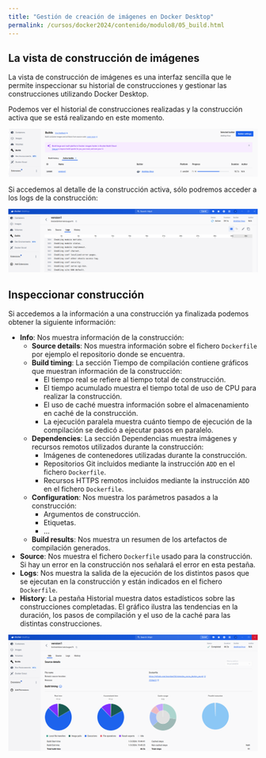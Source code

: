 ```yaml
---
title: "Gestión de creación de imágenes en Docker Desktop"
permalink: /cursos/docker2024/contenido/modulo8/05_build.html
---
```


## La vista de construcción de imágenes

La vista de construcción de imágenes es una interfaz sencilla que le permite inspeccionar su historial de construcciones y gestionar las construcciones utilizando Docker Desktop.

Podemos ver el historial de construcciones realizadas y la construcción activa que se está realizando en este momento.

![build](img/build1.png)

Si accedemos al detalle de la construcción activa, sólo podremos acceder a los logs de la construcción:

![build](img/build2.png)

## Inspeccionar construcción

Si accedemos a la información a una construcción ya finalizada podemos obtener la siguiente información:

* **Info**: Nos muestra información de la construcción:
    * **Source details**:  Nos muestra información sobre el fichero `Dockerfile` por ejemplo el repositorio donde se encuentra.
    * **Build timing**: La sección Tiempo de compilación contiene gráficos que muestran información de la construcción:
        * El tiempo real se refiere al tiempo total de construcción.
        * El tiempo acumulado muestra el tiempo total de uso de CPU para realizar la construcción.
        * El uso de caché muestra información sobre el almacenamiento en caché de la construcción.
        * La ejecución paralela muestra cuánto tiempo de ejecución de la compilación se dedicó a ejecutar pasos en paralelo.
    * **Dependencies**: La sección Dependencias muestra imágenes y recursos remotos utilizados durante la construcción:
        * Imágenes de contenedores utilizadas durante la construcción.
        * Repositorios Git incluidos mediante la instrucción `ADD` en el fichero `Dockerfile`.
        * Recursos HTTPS remotos incluidos mediante la instrucción `ADD` en el fichero `Dockerfile`.
    * **Configuration**: Nos muestra los parámetros pasados a la construcción:
        * Argumentos de construcción.
        * Etiquetas.
        * ...
    * **Build results**: Nos muestra un resumen de los artefactos de compilación generados.
* **Source**: Nos muestra el fichero `Dockerfile` usado para la construcción. Si hay un error en la construcción nos señalará el error en esta pestaña.
* **Logs**: Nos muestra la salida de la ejecución de los distintos pasos que se ejecutan en la construcción y están indicados en el fichero `Dockerfile`.
* **History**: La pestaña Historial muestra datos estadísticos sobre las construcciones completadas. El gráfico ilustra las tendencias en la duración, los pasos de compilación y el uso de la caché para las distintas construcciones.

![build](img/build3.png)
